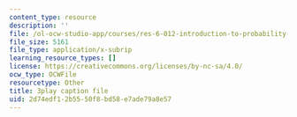 ```yaml
---
content_type: resource
description: ''
file: /ol-ocw-studio-app/courses/res-6-012-introduction-to-probability-spring-2018/2d74edf12b5550f8bd58e7ade79a8e57_IX9ajyOxI.vtt
file_size: 5161
file_type: application/x-subrip
learning_resource_types: []
license: https://creativecommons.org/licenses/by-nc-sa/4.0/
ocw_type: OCWFile
resourcetype: Other
title: 3play caption file
uid: 2d74edf1-2b55-50f8-bd58-e7ade79a8e57
---
```

